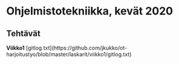 <h1>Ohjelmistotekniikka, kevät 2020</h1>

<h2>Tehtävät</h2>
<Strong>Viikko1</Strong>
[gitlog.txt](https://github.com/jkukko/ot-harjoitustyo/blob/master/laskarit/viikko1/gitlog.txt)
